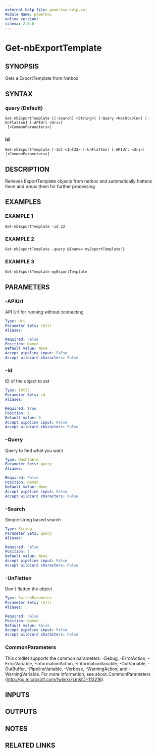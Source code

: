 ```yaml
---
external help file: powerbox-help.xml
Module Name: powerbox
online version:
schema: 2.0.0
---
```


# Get-nbExportTemplate

## SYNOPSIS
Gets a ExportTemplate from Netbox

## SYNTAX

### query (Default)
```
Get-nbExportTemplate [[-Search] <String>] [-Query <Hashtable>] [-UnFlatten] [-APIUrl <Uri>]
 [<CommonParameters>]
```

### id
```
Get-nbExportTemplate [-Id] <Int32> [-UnFlatten] [-APIUrl <Uri>] [<CommonParameters>]
```

## DESCRIPTION
Rerieves ExportTemplate objects from netbox and automatically flattens them and
preps them for further processing

## EXAMPLES

### EXAMPLE 1
```
Get-nbExportTemplate -id 22
```

### EXAMPLE 2
```
Get-nbExportTemplate -query @{name='myExportTemplate'}
```

### EXAMPLE 3
```
Get-nbExportTemplate myExportTemplate
```

## PARAMETERS

### -APIUrl
API Url for running without connecting

```yaml
Type: Uri
Parameter Sets: (All)
Aliases:

Required: False
Position: Named
Default value: None
Accept pipeline input: False
Accept wildcard characters: False
```

### -Id
ID of the object to set

```yaml
Type: Int32
Parameter Sets: id
Aliases:

Required: True
Position: 1
Default value: 0
Accept pipeline input: False
Accept wildcard characters: False
```

### -Query
Query to find what you want

```yaml
Type: Hashtable
Parameter Sets: query
Aliases:

Required: False
Position: Named
Default value: None
Accept pipeline input: False
Accept wildcard characters: False
```

### -Search
Simple string based search

```yaml
Type: String
Parameter Sets: query
Aliases:

Required: False
Position: 1
Default value: None
Accept pipeline input: False
Accept wildcard characters: False
```

### -UnFlatten
Don't flatten the object

```yaml
Type: SwitchParameter
Parameter Sets: (All)
Aliases:

Required: False
Position: Named
Default value: False
Accept pipeline input: False
Accept wildcard characters: False
```

### CommonParameters
This cmdlet supports the common parameters: -Debug, -ErrorAction, -ErrorVariable, -InformationAction, -InformationVariable, -OutVariable, -OutBuffer, -PipelineVariable, -Verbose, -WarningAction, and -WarningVariable.
For more information, see about_CommonParameters (http://go.microsoft.com/fwlink/?LinkID=113216).

## INPUTS

## OUTPUTS

## NOTES

## RELATED LINKS
